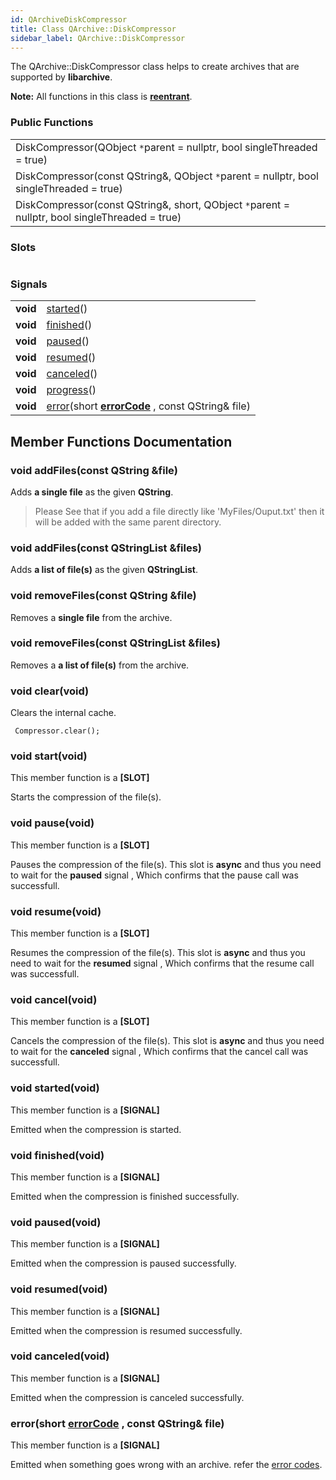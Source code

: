 ```yaml
---
id: QArchiveDiskCompressor
title: Class QArchive::DiskCompressor
sidebar_label: QArchive::DiskCompressor
---
```


The QArchive::DiskCompressor class helps to create archives that are supported by **libarchive**.

**Note:** All functions in this class is **[reentrant](https://doc.qt.io/qt-5/threads-reentrancy.html)**.


### Public Functions

|                                                                                                        |
|--------------------------------------------------------------------------------------------------------|
| DiskCompressor(QObject ```*```parent = nullptr, bool singleThreaded = true)                            | 
| DiskCompressor(const QString&, QObject ```*```parent = nullptr,  bool singleThreaded = true)           |
| DiskCompressor(const QString&, short, QObject ```*```parent = nullptr, bool singleThreaded = true)     |


### Slots

|                   |                                                                                                |
|-------------------|------------------------------------------------------------------------------------------------|


### Signals

|                     |                                                                                 |
|---------------------|---------------------------------------------------------------------------------|
| **void**	      | [started](#void-startedvoid)()	              			                |
| **void**            | [finished](#void-finishedvoid)()                        	                |
| **void**            | [paused](#void-pausedvoid)()                                                    |
| **void**            | [resumed](#void-resumedvoid)()                                                  |
| **void**            | [canceled](#void-canceledvoid)()                                                |
| **void**            | [progress](#void-progressint-percentage)()                                      |
| **void**  	      | [error](#errorshort-errorcode-qarchive-docs-qarchiveerrorcodeshtml-const-qstring-file)(short **[errorCode](QArchiveErrorCodes.md)** , const QString& file)|


## Member Functions Documentation


### void addFiles(const QString &file)

Adds **a single file** as the given **QString**.

> Please See that if you add a file directly like 'MyFiles/Ouput.txt' then it will be added
with the same parent directory.

### void addFiles(const QStringList &files)

Adds **a list of file(s)** as the given **QStringList**.


### void removeFiles(const QString &file)

Removes a **single file** from the archive.

### void removeFiles(const QStringList &files)

Removes a **a list of file(s)** from the archive.

### void clear(void)

Clears the internal cache.

```
 Compressor.clear();
```

### void start(void)
This member function is a **[SLOT]**

Starts the compression of the file(s).

### void pause(void)
This member function is a **[SLOT]**

Pauses the compression of the file(s). This slot is **async** and thus you need to wait for the
**paused** signal , Which confirms that the pause call was successfull.

### void resume(void)
This member function is a **[SLOT]**

Resumes the compression of the file(s). This slot is **async** and thus you need to wait for the
**resumed** signal , Which confirms that the resume call was successfull.

### void cancel(void)
This member function is a **[SLOT]**

Cancels the compression of the file(s). This slot is **async** and thus you need to wait for the
**canceled** signal , Which confirms that the cancel call was successfull.
 
### void started(void)
This member function is a **[SIGNAL]**

Emitted when the compression is started.

### void finished(void)
This member function is a **[SIGNAL]** 

Emitted when the compression is finished successfully.

### void paused(void)
This member function is a **[SIGNAL]** 

Emitted when the compression is paused successfully.

### void resumed(void)
This member function is a **[SIGNAL]** 

Emitted when the compression is resumed successfully.

### void canceled(void)
This member function is a **[SIGNAL]** 

Emitted when the compression is canceled successfully.

### error(short **[errorCode](QArchiveErrorCodes.md)** , const QString& file)
This member function is a **[SIGNAL]**

Emitted when something goes wrong with an archive. refer the [error codes](QArchiveErrorCodes.md).
